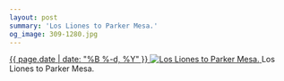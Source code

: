 ```yaml
---
layout: post
summary: 'Los Liones to Parker Mesa.'
og_image: 309-1280.jpg
---
```


<p>
 <time>
  <a href="/309">
   {{ page.date | date: "%B %-d, %Y" }}
  </a>
 </time>
 <a href="/309">
  <img alt="Los Liones to Parker Mesa." data-taken="4/13/2014" sizes="(min-width: 700px) 50vw, calc(100vw - 2rem)" src="{{ site.assets_url }}/309-640.jpg" srcset="{{ site.assets_url }}/309-1280.jpg 1280w, {{ site.assets_url }}/309-960.jpg 960w, {{ site.assets_url }}/309-640.jpg 640w, {{ site.assets_url }}/309-320.jpg 320w"/>
 </a>
 <span>
  Los Liones to Parker Mesa.
 </span>
</p>
